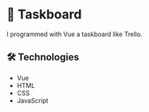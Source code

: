 # 📝 Taskboard
I programmed with Vue a taskboard like Trello.

## 🛠️ Technologies

- Vue
- HTML
- CSS
- JavaScript
